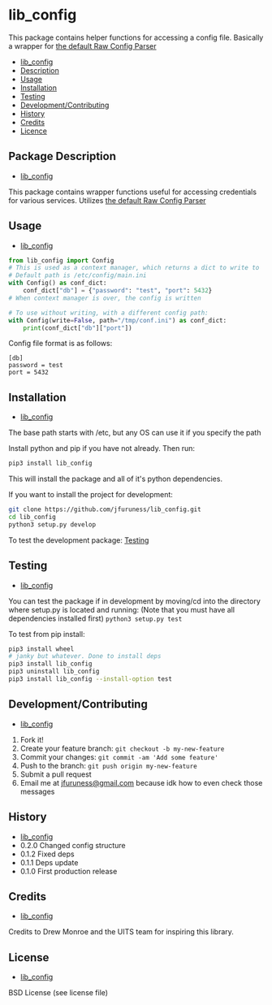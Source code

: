 # lib\_config
This package contains helper functions for accessing a config file. Basically a wrapper for [the default Raw Config Parser](https://docs.python.org/3/library/configparser.html)

* [lib\_config](#lib_config)
* [Description](#package-description)
* [Usage](#usage)
* [Installation](#installation)
* [Testing](#testing)
* [Development/Contributing](#developmentcontributing)
* [History](#history)
* [Credits](#credits)
* [Licence](#license)

## Package Description
* [lib\_config](#lib_config)

This package contains wrapper functions useful for accessing credentials for various services. Utilizes [the default Raw Config Parser](https://docs.python.org/3/library/configparser.html)


## Usage
* [lib\_config](#lib_config)

```python
from lib_config import Config
# This is used as a context manager, which returns a dict to write to
# Default path is /etc/config/main.ini
with Config() as conf_dict:
	conf_dict["db"] = {"password": "test", "port": 5432}
# When context manager is over, the config is written

# To use without writing, with a different config path:
with Config(write=False, path="/tmp/conf.ini") as conf_dict:
	print(conf_dict["db"]["port"])
```

Config file format is as follows:
```
[db]
password = test
port = 5432
```

## Installation
* [lib\_config](#lib_config)

The base path starts with /etc, but any OS can use it if you specify the path

Install python and pip if you have not already. Then run:

```bash
pip3 install lib_config
```

This will install the package and all of it's python dependencies.

If you want to install the project for development:
```bash
git clone https://github.com/jfuruness/lib_config.git
cd lib_config
python3 setup.py develop
```

To test the development package: [Testing](#testing)


## Testing
* [lib\_config](#lib_config)

You can test the package if in development by moving/cd into the directory where setup.py is located and running:
(Note that you must have all dependencies installed first)
```python3 setup.py test```

To test from pip install:
```bash
pip3 install wheel
# janky but whatever. Done to install deps
pip3 install lib_config
pip3 uninstall lib_config
pip3 install lib_config --install-option test
```

## Development/Contributing
* [lib\_config](#lib_config)

1. Fork it!
2. Create your feature branch: `git checkout -b my-new-feature`
3. Commit your changes: `git commit -am 'Add some feature'`
4. Push to the branch: `git push origin my-new-feature`
5. Submit a pull request
6. Email me at jfuruness@gmail.com because idk how to even check those messages

## History
* [lib\_config](#lib_config)
* 0.2.0 Changed config structure
* 0.1.2 Fixed deps
* 0.1.1 Deps update
* 0.1.0 First production release

## Credits
* [lib\_config](#lib_config)

Credits to Drew Monroe and the UITS team for inspiring this library.

## License
* [lib\_config](#lib_config)

BSD License (see license file)
